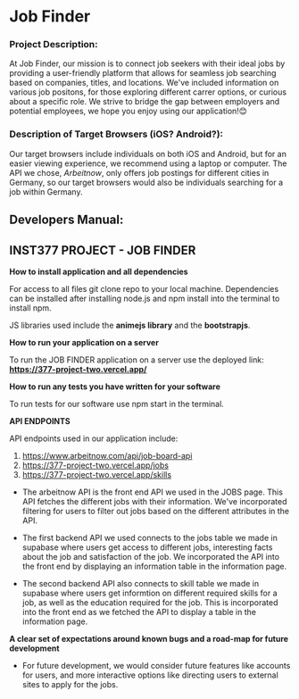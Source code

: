 # Job Finder

### Project Description:
At Job Finder, our mission is to connect job seekers with their ideal jobs by providing a user-friendly platform that allows for seamless job searching based on companies, titles, and locations. We've included information on various job positons, for those exploring different carrer options, or curious about a specific role. We strive to bridge the gap between employers and potential employees, we hope you enjoy using our application!😊


### Description of Target Browsers (iOS? Android?):
Our target browsers include individuals on both iOS and Android, but for an easier viewing experience, we recommend using a laptop or computer. The API we chose, _Arbeitnow_, only offers job postings for different cities in Germany, so our target browsers would also be individuals searching for a job within Germany. 

## Developers Manual:
INST377 PROJECT - JOB FINDER 
-----------------------------

**How to install application and all dependencies**

For access to all files git clone repo to your local machine. Dependencies can be installed after installing node.js and npm install into the terminal to install npm. 

JS libraries used include the **animejs library** and the **bootstrapjs**. 

**How to run your application on a server**

To run the JOB FINDER application on a server use the deployed link: 
**https://377-project-two.vercel.app/** 

**How to run any tests you have written for your software**

To run tests for our software use npm start in the terminal. 

**API ENDPOINTS**

API endpoints used in our application include:
1. https://www.arbeitnow.com/api/job-board-api
2. https://377-project-two.vercel.app/jobs
3. https://377-project-two.vercel.app/skills 

- The arbeitnow API is the front end API we used in the JOBS page. 
This API fetches the different jobs with their information. We've incorporated 
filtering for users to filter out jobs based on the different attributes in the API. 

- The first backend API we used connects to the jobs table we made in supabase where users get access
to different jobs, interesting facts about the job and satisfaction of the job. 
We incorporated the API into the front end by displaying an information table in the 
information page. 

- The second backend API also connects to skill table we made in supabase where users 
get informtion on different required skills for a job, as well as the education required for the job. 
This is incorporated into the front end as we fetched the API to display a table 
in the information page. 


**A clear set of expectations around known bugs and a road-map for future development**
- For future development, we would consider future features like accounts for users, 
and more interactive options like directing users to external sites to apply for the jobs. 
